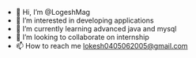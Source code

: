 - 👋 Hi, I’m @LogeshMag
- 👀 I’m interested in developing applications
- 🌱 I’m currently learning advanced java and mysql
- 💞️ I’m looking to collaborate on internship
- 📫 How to reach me lokesh0405062005@gmail.com

<!---
LogeshMag/LogeshMag is a ✨ special ✨ repository because its `README.md` (this file) appears on your GitHub profile.
You can click the Preview link to take a look at your changes.
--->
